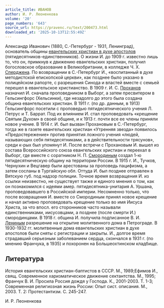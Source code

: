 ```yaml
---
article_title: ИВАНОВ
author: И. Р. Леоненкова
volume: '20'
page_numbers: '643'
source_url: https://pravenc.ru/text/200473.html
downloaded_at: '2025-10-13T12:55:49Z'
---
```


Александр Иванович (1880, С.-Петербург - 1931, Ленинград), основатель общины [евангельских христиан в духе апостолов](<https://pravenc.ru/text/евангельских христиан в духе апостолов.html>) (пятидесятников-единственников). О жизни И. до 1909 г. известно лишь то, что он, примкнув к движению евангельских христиан, получил богословское образование в Великобритании, в колледже Ч. Х. [Сперджена](https://pravenc.ru/text/Сперджена.html). По возвращении в С.-Петербург И., «воспитанный в духе методистской епископской церкви», как позднее было указано в полицейском рапорте, с разрешения Синода и властей вместе с семьей перешел в евангельское христианство. В 1909 г. И. С. [Проханов](https://pravenc.ru/text/Проханов.html) назначил И. сначала проповедником в Выборг, а затем пресвитером в Гельсингфорс (Хельсинки), где незадолго до этого была создана община евангельских христиан. В 1911 г. (по др. данным, в 1913) Гельсингфорс посетили с проповедью пятидесятнического учения Л. Петрус и Т. Баррат. Под их влиянием И. стал проповедовать «крещение Святым Духом» в своей общине, и к 1913 г. почти все ее члены приняли новое учение. В 1914 г. И. был вызван Прохановым в С.-Петербург, тогда же в газете евангельских христиан «Утренняя звезда» появилось «Предостережение» против принятия ложного учения «людей, называющих себя пятидесятниками, а в действительности трясунов», среди к-рых был упомянут И. После встречи с Прохановым И. вышел из состава Всероссийского союза евангельских христиан и переехал в Выборг, где вместе с соратником Н. П. [Смородиным](https://pravenc.ru/text/Смородиным.html) создал 1-ю пятидесятническую общину на территории России. В 1915 г. И., Тучков, Чернухин и Вецгавер были арестованы за проповедь пацифизма, а затем сосланы в Тургайскую обл. Оттуда И. был позднее отправлен в Вятскую губ. под надзор полиции. Точное время возвращения И. из ссылки неизвестно, не существует также и единого мнения о том, как он познакомился с идеями амер. пятидесятника-унитария А. Уршана, проповедовавшего в Российской империи. Несомненно только, что после возвращения И. вместе со Смородиным принял новое крещение и начал активно проповедовать крещение только во имя Иисуса Христа, за что впосл. его сторонников часто называли единственниками, иисусовцами, а позднее (после смерти И.) смородинцами. В 1918 г. община И. получила подписанное В. И. [Лениным](https://pravenc.ru/text/Лениным.html) разрешение на открытие молитвенного дома в Петрограде. В 1930-1932 гг. молитвенные дома евангельских христиан в духе апостолов были сняты с регистрации и закрыты. И., долгое время страдавший серьезным заболеванием сердца, скончался в 1931 г. (по мнению Франчука, в 1935) и похоронен на Большеохтинском кладбище.

## Литература

История евангельских христиан-баптистов в СССР. М., 1989;Ефимов И., свящ. Современное харизматическое движение сектантства. М., 1995; Франчук В. И. Просила Россия дождя у Господа. К., 2001-2003. Т. 1-3; Современная религиозная жизнь России: Опыт сист. описания. М., 2003. Т. 2: Протестантизм. С. 245-247.

И. Р. Леоненкова

